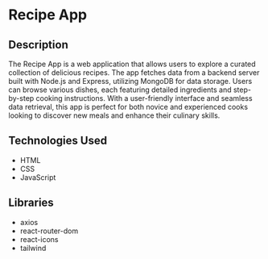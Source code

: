 # Recipe App
## Description

The Recipe App is a web application that allows users to explore a curated collection of delicious recipes. The app fetches data from a backend server built with Node.js and Express, utilizing MongoDB for data storage. Users can browse various dishes, each featuring detailed ingredients and step-by-step cooking instructions. With a user-friendly interface and seamless data retrieval, this app is perfect for both novice and experienced cooks looking to discover new meals and enhance their culinary skills.

## Technologies Used
- HTML
- CSS
- JavaScript

## Libraries
- axios
- react-router-dom
- react-icons
- tailwind
  

